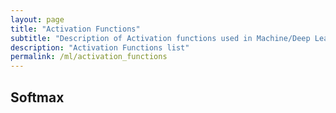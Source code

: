 ```yaml
---
layout: page
title: "Activation Functions"
subtitle: "Description of Activation functions used in Machine/Deep Learning"
description: "Activation Functions list"
permalink: /ml/activation_functions
---
```


## Softmax


